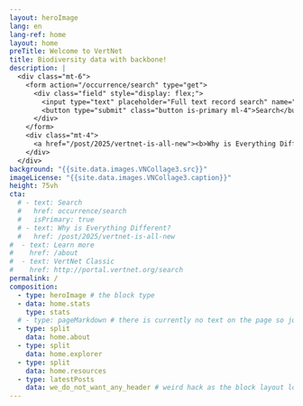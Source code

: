 ```yaml
---
layout: heroImage
lang: en
lang-ref: home
layout: home
preTitle: Welcome to VertNet
title: Biodiversity data with backbone!
description: |
  <div class="mt-6">
    <form action="/occurrence/search" type="get">
      <div class="field" style="display: flex;">
        <input type="text" placeholder="Full text record search" name="q" class="input" />
        <button type="submit" class="button is-primary ml-4">Search</button>
      </div>
    </form>
    <div class="mt-4">
      <a href="/post/2025/vertnet-is-all-new"><b>Why is Everything Different?</b></a>
    </div>
  </div>
background: "{{site.data.images.VNCollage3.src}}"
imageLicense: "{{site.data.images.VNCollage3.caption}}"
height: 75vh
cta:
  # - text: Search
  #   href: occurrence/search
  #   isPrimary: true
  # - text: Why is Everything Different?
  #   href: /post/2025/vertnet-is-all-new
#  - text: Learn more
#    href: /about
#  - text: VertNet Classic
#    href: http://portal.vertnet.org/search
permalink: /
composition:
  - type: heroImage # the block type
  - data: home.stats
    type: stats
  # - type: pageMarkdown # there is currently no text on the page so just ignore this part
  - type: split
    data: home.about
  - type: split
    data: home.explorer
  - type: split
    data: home.resources
  - type: latestPosts
    data: we_do_not_want_any_header # weird hack as the block layout looks for a data element and falls back to the page if none is present
---
```



